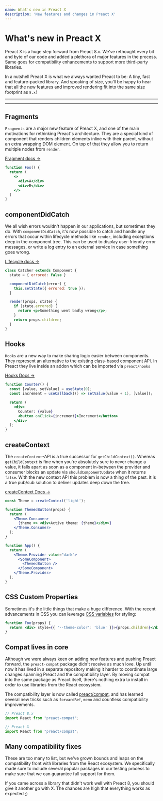 ```yaml
---
name: What's new in Preact X
description: 'New features and changes in Preact X'
---
```


# What's new in Preact X

Preact X is a huge step forward from Preact 8.x. We've rethought every bit and byte of our code and added a plethora of major features in the process. Same goes for compatibility enhancements to support more third-party libraries.

In a nutshell Preact X is what we always wanted Preact to be: A tiny, fast and feature-packed library. And speaking of size, you'll be happy to hear that all the new features and improved rendering fit into the same size footprint as `8.x`!

---

<toc></toc>

---

## Fragments

`Fragments` are a major new feature of Preact X, and one of the main motivations for rethinking Preact's architecture. They are a special kind of component that renders children elements inline with their parent, without an extra wrapping DOM element. On top of that they allow you to return multiple nodes from `render`.

[Fragment docs →](/guide/v10/components#fragments)

```jsx
function Foo() {
  return (
    <>
      <div>A</div>
      <div>B</div>
    </>
  )
}
```

## componentDidCatch

We all wish errors wouldn't happen in our applications, but sometimes they do. With `componentDidCatch`, it's now possible to catch and handle any errors that occur within lifecycle methods like `render`, including exceptions deep in the component tree. This can be used to display user-friendly error messages, or write a log entry to an external service in case something goes wrong.

[Lifecycle docs →](/guide/v10/components#componentdidcatch)

```jsx
class Catcher extends Component {
  state = { errored: false }

  componentDidCatch(error) {
    this.setState({ errored: true });
  }

  render(props, state) {
    if (state.errored) {
      return <p>Something went badly wrong</p>;
    }
    return props.children;
  }
}
```

## Hooks

`Hooks` are a new way to make sharing logic easier between components. They represent an alternative to the existing class-based component API. In Preact they live inside an addon which can be imported via `preact/hooks`

[Hooks Docs →](/guide/v10/hooks)

```jsx
function Counter() {
  const [value, setValue] = useState(0);
  const increment = useCallback(() => setValue(value + 1), [value]);

  return (
    <div>
      Counter: {value}
      <button onClick={increment}>Increment</button>
    </div>
  );
}
```

## createContext

The `createContext`-API is a true successor for `getChildContext()`. Whereas `getChildContext` is fine when you're absolutely sure to never change a value, it falls apart as soon as a component in-between the provider and consumer blocks an update via `shouldComponentUpdate` when it returns `false`. With the new context API this problem is now a thing of the past. It is a true pub/sub solution to deliver updates deep down the tree.

[createContext Docs →](/guide/v10/context#createcontext)

```jsx
const Theme = createContext('light');

function ThemedButton(props) {
  return (
    <Theme.Consumer>
      {theme => <div>Active theme: {theme}</div>}
    </Theme.Consumer>
  );
}

function App() {
  return (
    <Theme.Provider value="dark">
      <SomeComponent>
        <ThemedButton />
      </SomeComponent>
    </Theme.Provider>
  );
}
```

## CSS Custom Properties

Sometimes it's the little things that make a huge difference. With the recent advancements in CSS you can leverage [CSS variables](https://developer.mozilla.org/en-US/docs/Web/CSS/--*) for styling:

```jsx
function Foo(props) {
  return <div> style={{ '--theme-color': 'blue' }}>{props.children}</div>;
}
```

## Compat lives in core

Although we were always keen on adding new features and pushing Preact forward, the `preact-compat` package didn't receive as much love. Up until now it has lived in a separate repository making it harder to coordinate large changes spanning Preact and the compatibility layer. By moving compat into the same package as Preact itself, there's nothing extra to install in order to use libraries from the React ecosystem.

The compatibility layer is now called [preact/compat](/guide/v10/differences-to-react#features-exclusive-to-preactcompat), and has learned several new tricks such as `forwardRef`, `memo` and countless compatibility improvements.

```js
// Preact 8.x
import React from "preact-compat";

// Preact X
import React from "preact/compat";
```

## Many compatibility fixes

These are too many to list, but we've grown bounds and leaps on the compatibility front with libraries from the React ecosystem. We specifically made sure to include several popular packages in our testing process to make sure that we can guarantee full support for them.

If you came across a library that didn't work well with Preact 8, you should give it another go with X. The chances are high that everything works as expected ;)
